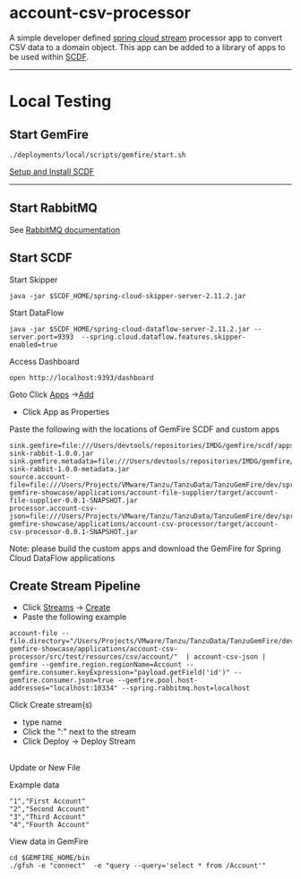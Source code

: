 # account-csv-processor

A simple developer defined [spring cloud stream](https://spring.io/projects/spring-cloud-stream) processor app to convert CSV data to a domain object.
This app can be added to a library of apps to be used within [SCDF](https://spring.io/projects/spring-cloud-dataflow). 

-----------------------

# Local Testing

## Start GemFire

```shell
./deployments/local/scripts/gemfire/start.sh
```

[Setup and Install SCDF](https://dataflow.spring.io/docs/installation/local/manual/)

------------------------
## Start RabbitMQ

See [RabbitMQ documentation](https://www.rabbitmq.com/docs/download)

##  Start SCDF

Start Skipper
```shell
java -jar $SCDF_HOME/spring-cloud-skipper-server-2.11.2.jar  
```

Start DataFlow
```shell
java -jar $SCDF_HOME/spring-cloud-dataflow-server-2.11.2.jar --server.port=9393  --spring.cloud.dataflow.features.skipper-enabled=true 
```

Access Dashboard

```shell
open http://localhost:9393/dashboard
```

Goto Click [Apps](http://localhost:9393/dashboard/index.html#/apps) ->[Add](http://localhost:9393/dashboard/index.html#/apps/add)

- Click App as Properties

Paste the following with the locations of GemFire SCDF and custom apps

```properties
sink.gemfire=file:///Users/devtools/repositories/IMDG/gemfire/scdf/apps/gemfire-sink-rabbit-1.0.0.jar
sink.gemfire.metadata=file:///Users/devtools/repositories/IMDG/gemfire/scdf/apps/gemfire-sink-rabbit-1.0.0-metadata.jar
source.account-file=file:///Users/Projects/VMware/Tanzu/TanzuData/TanzuGemFire/dev/spring-gemfire-showcase/applications/account-file-supplier/target/account-file-supplier-0.0.1-SNAPSHOT.jar
processor.account-csv-json=file:///Users/Projects/VMware/Tanzu/TanzuData/TanzuGemFire/dev/spring-gemfire-showcase/applications/account-csv-processor/target/account-csv-processor-0.0.1-SNAPSHOT.jar
```

Note: please build the custom apps and download the GemFire for Spring Cloud DataFlow applications


## Create Stream Pipeline

- Click [Streams](http://localhost:9393/dashboard/index.html#/streams/list) ->  [Create](http://localhost:9393/dashboard/index.html#/streams/list/create)
- Paste the following example

```shell
account-file --file.directory="/Users/Projects/VMware/Tanzu/TanzuData/TanzuGemFire/dev/spring-gemfire-showcase/applications/account-csv-processor/src/test/resources/csv/account/"  | account-csv-json | gemfire --gemfire.region.regionName=Account --gemfire.consumer.keyExpression="payload.getField('id')" --gemfire.consumer.json=true --gemfire.pool.host-addresses="localhost:10334" --spring.rabbitmq.host=localhost
```

Click Create stream(s)
- type name
- Click the ":" next to the stream 
- Click Deploy -> Deploy Stream 

##

Update or New File

Example data

```csv
"1","First Account"
"2","Second Account"
"3","Third Account"
"4","Fourth Account"
```


View data in GemFire

```shell
cd $GEMFIRE_HOME/bin
./gfsh -e "connect"  -e "query --query='select * from /Account'"
```